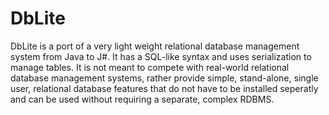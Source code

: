 # DbLite
DbLite is a port of a very light weight relational database management system from Java to J#. It has a SQL-like syntax and uses serialization to manage tables. It is not meant to compete with real-world relational database management systems, rather provide simple, stand-alone, single user, relational database features that do not have to be installed seperatly and can be used without requiring a separate, complex RDBMS.
